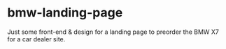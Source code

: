 # bmw-landing-page
Just some front-end &amp; design for a landing page to preorder the BMW X7 for a car dealer site.
